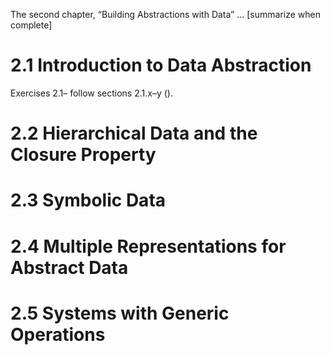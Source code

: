 The second chapter, “Building Abstractions with Data” ... [summarize when complete]

# 2.1 Introduction to Data Abstraction

Exercises 2.1– follow sections 2.1.x–y ().

# 2.2 Hierarchical Data and the Closure Property


# 2.3 Symbolic Data


# 2.4 Multiple Representations for Abstract Data


# 2.5 Systems with Generic Operations
